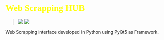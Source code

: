 # <h1 style="color:#ffff00;font-family:Verdana;">Web Scrapping HUB</h1>

>![](https://i.imgur.com/QRuBmpk.png) ![](https://i.imgur.com/5rP4JC9.png)  

Web Scrapping interface developed in Python using PyQt5 as Framework. 